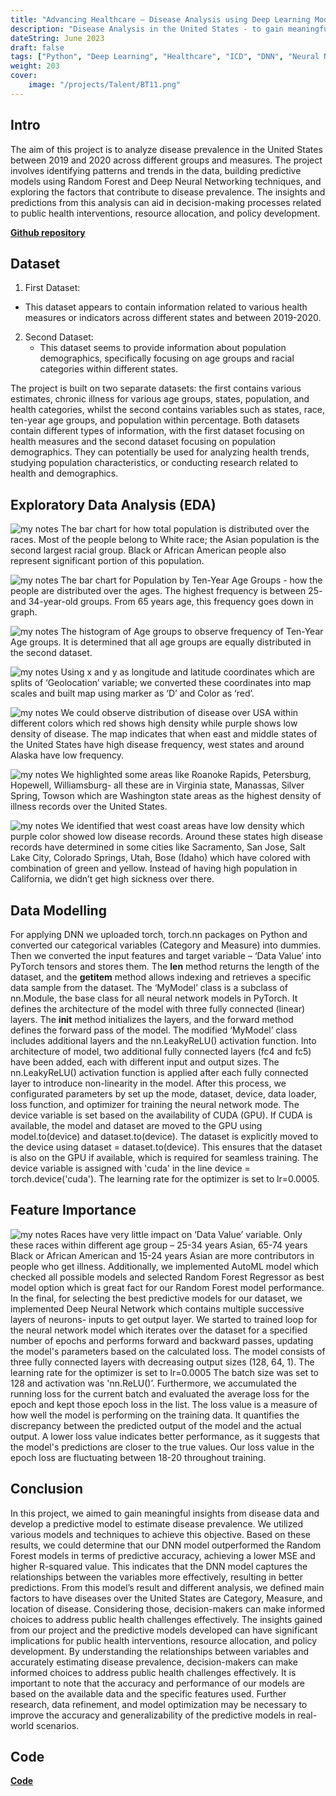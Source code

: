 ```yaml
---
title: "Advancing Healthcare – Disease Analysis using Deep Learning Models"
description: "Disease Analysis in the United States - to gain meaningful insights from the disease data"
dateString: June 2023
draft: false
tags: ["Python", "Deep Learning", "Healthcare", "ICD", "DNN", "Neural Networks"]
weight: 203
cover:
    image: "/projects/Talent/BT11.png"
---
```


## Intro
The aim of this project is to analyze disease prevalence in the United States between 2019 and 2020 across different groups and measures. The project involves identifying patterns and trends in the data, building predictive models using Random Forest and Deep Neural Networking techniques, and exploring the factors that contribute to disease prevalence. The insights and predictions from this analysis can aid in decision-making processes related to public health interventions, resource allocation, and policy development.

[**Github repository**](https://github.com/Abhiashu10/Advancing-Healthcare-PyTorch-DeepLearningModel-AutoML/blob/20e377ce9ed88704eb440ed230c178c966970978/Healthcare-Disease_Analysis.ipynb)

## Dataset
1. First Dataset:
  - This dataset appears to contain information related to various health measures or indicators across different states and between 2019-2020.
2. Second Dataset:
   - This dataset seems to provide information about population demographics, specifically focusing on age groups and racial categories within different states.

The project is built on two separate datasets: the first contains various estimates, chronic illness for various age groups, states, population, and health categories, whilst the second contains variables such as states, race, ten-year age groups, and population within percentage. Both datasets contain different types of information, with the first dataset focusing on health measures and the second dataset focusing on population demographics. They can potentially be used for analyzing health trends, studying population characteristics, or conducting research related to health and demographics.

## Exploratory Data Analysis (EDA)
![my notes](/projects/Health_Deep/HD1.png)
The bar chart for how total population is distributed over the races. Most of the people belong to White race; the Asian population is the second largest racial group. Black or African American people also represent significant portion of this population.

![my notes](/projects/Health_Deep/HD2.png)
The bar chart for Population by Ten-Year Age Groups - how the people are distributed over the ages. The highest frequency is between 25- and 34-year-old groups. From 65 years age, this frequency goes down in graph. 

![my notes](/projects/Health_Deep/HD3.png)
The histogram of Age groups to observe frequency of Ten-Year Age groups. It is determined that all age groups are equally distributed in the second dataset.

![my notes](/projects/Health_Deep/HD4.png)
Using x and y as longitude and latitude coordinates which are splits of ‘Geolocation’ variable; we converted these coordinates into map scales and built map using marker as ‘D’ and Color as ‘red’.

![my notes](/projects/Health_Deep/HD5.png)
We could observe distribution of disease over USA within different colors which red shows high density while purple shows low density of disease. The map indicates that when east and middle states of the United States have high disease frequency, west states and around Alaska have low frequency. 

![my notes](/projects/Health_Deep/HD6.png)
We highlighted some areas like Roanoke Rapids, Petersburg, Hopewell, Williamsburg- all these are in Virginia state, Manassas, Silver Spring, Towson which are Washington state areas as the highest density of illness records over the United States.

![my notes](/projects/Health_Deep/HD7.png)
We identified that west coast areas have low density which purple color showed low disease records. Around these states high disease records have determined in some cities like Sacramento, San Jose, Salt Lake City, Colorado Springs, Utah, Bose (Idaho) which have colored with combination of green and yellow. Instead of having high population in California, we didn’t get high sickness over there. 

## Data Modelling
For applying DNN we uploaded torch, torch.nn packages on Python and converted our categorical variables (Category and Measure) into dummies. Then we converted the input features and target variable – ‘Data Value’ into PyTorch tensors and stores them. The __len__ method returns the length of the dataset, and the __getitem__ method allows indexing and retrieves a specific data sample from the dataset. The ‘MyModel’ class is a subclass of nn.Module, the base class for all neural network models in PyTorch. It defines the architecture of the model with three fully connected (linear) layers. The __init__ method initializes the layers, and the forward method defines the forward pass of the model. 
The modified ‘MyModel’ class includes additional layers and the nn.LeakyReLU() activation function. Into architecture of model, two additional fully connected layers (fc4 and fc5) have been added, each with different input and output sizes. The nn.LeakyReLU() activation function is applied after each fully connected layer to introduce non-linearity in the model. After this process, we configurated parameters by set up the mode, dataset, device, data loader, loss function, and optimizer for training the neural network mode. The device variable is set based on the availability of CUDA (GPU). If CUDA is available, the model and dataset are moved to the GPU using model.to(device) and dataset.to(device). The dataset is explicitly moved to the device using dataset = dataset.to(device). This ensures that the dataset is also on the GPU if available, which is required for seamless training. The device variable is assigned with 'cuda' in the line device = torch.device('cuda'). The learning rate for the optimizer is set to lr=0.0005. 

## Feature Importance
![my notes](/projects/Health_Deep/HD8.png)
Races have very little impact on ‘Data Value’ variable. Only these races within different age group – 25-34 years Asian, 65-74 years Black or African American and 15-24 years Asian are more contributors in people who get illness. Additionally, we implemented AutoML model which checked all possible models and selected Random Forest Regressor as best model option which is great fact for our Random Forest model performance. In the final, for selecting the best predictive models for our dataset, we implemented Deep Neural Network which contains multiple successive layers of neurons- inputs to get output layer. We started to trained loop for the neural network model which iterates over the dataset for a specified number of epochs and performs forward and backward passes, updating the model's parameters based on the calculated loss. The model consists of three fully connected layers with decreasing output sizes (128, 64, 1). The learning rate for the optimizer is set to lr=0.0005 
The batch size was set to 128 and activation was 'nn.ReLU()’.  Furthermore, we accumulated the running loss for the current batch and evaluated the average loss for the epoch and kept those epoch loss in the list. The loss value is a measure of how well the model is performing on the training data. It quantifies the discrepancy between the predicted output of the model and the actual output. A lower loss value indicates better performance, as it suggests that the model's predictions are closer to the true values. Our loss value in the epoch loss are fluctuating between 18-20 throughout training.

## Conclusion
In this project, we aimed to gain meaningful insights from disease data and develop a predictive model to estimate disease prevalence. We utilized various models and techniques to achieve this objective.  Based on these results, we could determine that our DNN model outperformed the Random Forest models in terms of predictive accuracy, achieving a lower MSE and higher R-squared value. This indicates that the DNN model captures the relationships between the variables more effectively, resulting in better predictions. From this model’s result and different analysis, we defined main factors to have diseases over the United States are Category, Measure, and location of disease. Considering those, decision-makers can make informed choices to address public health challenges effectively.
The insights gained from our project and the predictive models developed can have significant implications for public health interventions, resource allocation, and policy development. By understanding the relationships between variables and accurately estimating disease prevalence, decision-makers can make informed choices to address public health challenges effectively. It is important to note that the accuracy and performance of our models are based on the available data and the specific features used. Further research, data refinement, and model optimization may be necessary to improve the accuracy and generalizability of the predictive models in real-world scenarios.

## Code
[**Code**](https://github.com/Abhiashu10/Advancing-Healthcare-PyTorch-DeepLearningModel-AutoML/blob/20e377ce9ed88704eb440ed230c178c966970978/Healthcare-Disease_Analysis.ipynb)